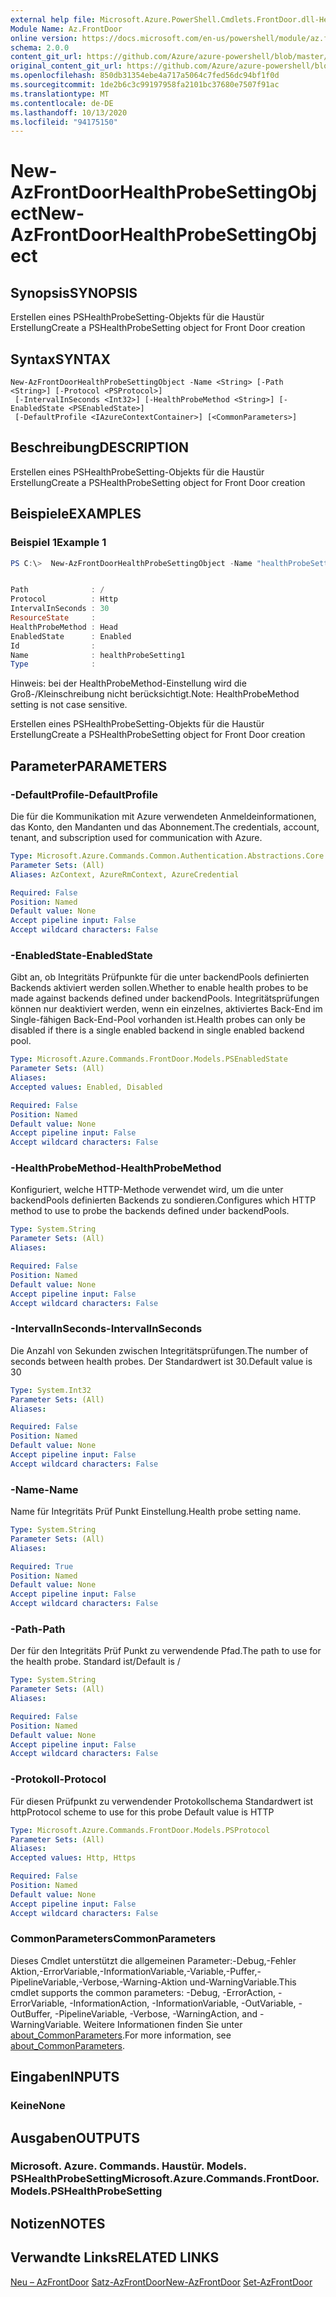 ```yaml
---
external help file: Microsoft.Azure.PowerShell.Cmdlets.FrontDoor.dll-Help.xml
Module Name: Az.FrontDoor
online version: https://docs.microsoft.com/en-us/powershell/module/az.frontdoor/new-azfrontdoorhealthprobesettingobject
schema: 2.0.0
content_git_url: https://github.com/Azure/azure-powershell/blob/master/src/FrontDoor/FrontDoor/help/New-AzFrontDoorHealthProbeSettingObject.md
original_content_git_url: https://github.com/Azure/azure-powershell/blob/master/src/FrontDoor/FrontDoor/help/New-AzFrontDoorHealthProbeSettingObject.md
ms.openlocfilehash: 850db31354ebe4a717a5064c7fed56dc94bf1f0d
ms.sourcegitcommit: 1de2b6c3c99197958fa2101bc37680e7507f91ac
ms.translationtype: MT
ms.contentlocale: de-DE
ms.lasthandoff: 10/13/2020
ms.locfileid: "94175150"
---
```

# <span data-ttu-id="f62c5-101">New-AzFrontDoorHealthProbeSettingObject</span><span class="sxs-lookup"><span data-stu-id="f62c5-101">New-AzFrontDoorHealthProbeSettingObject</span></span>

## <span data-ttu-id="f62c5-102">Synopsis</span><span class="sxs-lookup"><span data-stu-id="f62c5-102">SYNOPSIS</span></span>
<span data-ttu-id="f62c5-103">Erstellen eines PSHealthProbeSetting-Objekts für die Haustür Erstellung</span><span class="sxs-lookup"><span data-stu-id="f62c5-103">Create a PSHealthProbeSetting object for Front Door creation</span></span>

## <span data-ttu-id="f62c5-104">Syntax</span><span class="sxs-lookup"><span data-stu-id="f62c5-104">SYNTAX</span></span>

```
New-AzFrontDoorHealthProbeSettingObject -Name <String> [-Path <String>] [-Protocol <PSProtocol>]
 [-IntervalInSeconds <Int32>] [-HealthProbeMethod <String>] [-EnabledState <PSEnabledState>]
 [-DefaultProfile <IAzureContextContainer>] [<CommonParameters>]
```

## <span data-ttu-id="f62c5-105">Beschreibung</span><span class="sxs-lookup"><span data-stu-id="f62c5-105">DESCRIPTION</span></span>
<span data-ttu-id="f62c5-106">Erstellen eines PSHealthProbeSetting-Objekts für die Haustür Erstellung</span><span class="sxs-lookup"><span data-stu-id="f62c5-106">Create a PSHealthProbeSetting object for Front Door creation</span></span>

## <span data-ttu-id="f62c5-107">Beispiele</span><span class="sxs-lookup"><span data-stu-id="f62c5-107">EXAMPLES</span></span>

### <span data-ttu-id="f62c5-108">Beispiel 1</span><span class="sxs-lookup"><span data-stu-id="f62c5-108">Example 1</span></span>
```powershell
PS C:\>  New-AzFrontDoorHealthProbeSettingObject -Name "healthProbeSetting1"


Path              : /
Protocol          : Http
IntervalInSeconds : 30
ResourceState     :
HealthProbeMethod : Head
EnabledState      : Enabled
Id                :
Name              : healthProbeSetting1
Type              :
```

<span data-ttu-id="f62c5-109">Hinweis: bei der HealthProbeMethod-Einstellung wird die Groß-/Kleinschreibung nicht berücksichtigt.</span><span class="sxs-lookup"><span data-stu-id="f62c5-109">Note: HealthProbeMethod setting is not case sensitive.</span></span>

<span data-ttu-id="f62c5-110">Erstellen eines PSHealthProbeSetting-Objekts für die Haustür Erstellung</span><span class="sxs-lookup"><span data-stu-id="f62c5-110">Create a PSHealthProbeSetting object for Front Door creation</span></span>

## <span data-ttu-id="f62c5-111">Parameter</span><span class="sxs-lookup"><span data-stu-id="f62c5-111">PARAMETERS</span></span>

### <span data-ttu-id="f62c5-112">-DefaultProfile</span><span class="sxs-lookup"><span data-stu-id="f62c5-112">-DefaultProfile</span></span>
<span data-ttu-id="f62c5-113">Die für die Kommunikation mit Azure verwendeten Anmeldeinformationen, das Konto, den Mandanten und das Abonnement.</span><span class="sxs-lookup"><span data-stu-id="f62c5-113">The credentials, account, tenant, and subscription used for communication with Azure.</span></span>

```yaml
Type: Microsoft.Azure.Commands.Common.Authentication.Abstractions.Core.IAzureContextContainer
Parameter Sets: (All)
Aliases: AzContext, AzureRmContext, AzureCredential

Required: False
Position: Named
Default value: None
Accept pipeline input: False
Accept wildcard characters: False
```

### <span data-ttu-id="f62c5-114">-EnabledState</span><span class="sxs-lookup"><span data-stu-id="f62c5-114">-EnabledState</span></span>
<span data-ttu-id="f62c5-115">Gibt an, ob Integritäts Prüfpunkte für die unter backendPools definierten Backends aktiviert werden sollen.</span><span class="sxs-lookup"><span data-stu-id="f62c5-115">Whether to enable health probes to be made against backends defined under backendPools.</span></span> <span data-ttu-id="f62c5-116">Integritätsprüfungen können nur deaktiviert werden, wenn ein einzelnes, aktiviertes Back-End im Single-fähigen Back-End-Pool vorhanden ist.</span><span class="sxs-lookup"><span data-stu-id="f62c5-116">Health probes can only be disabled if there is a single enabled backend in single enabled backend pool.</span></span>

```yaml
Type: Microsoft.Azure.Commands.FrontDoor.Models.PSEnabledState
Parameter Sets: (All)
Aliases:
Accepted values: Enabled, Disabled

Required: False
Position: Named
Default value: None
Accept pipeline input: False
Accept wildcard characters: False
```

### <span data-ttu-id="f62c5-117">-HealthProbeMethod</span><span class="sxs-lookup"><span data-stu-id="f62c5-117">-HealthProbeMethod</span></span>
<span data-ttu-id="f62c5-118">Konfiguriert, welche HTTP-Methode verwendet wird, um die unter backendPools definierten Backends zu sondieren.</span><span class="sxs-lookup"><span data-stu-id="f62c5-118">Configures which HTTP method to use to probe the backends defined under backendPools.</span></span>

```yaml
Type: System.String
Parameter Sets: (All)
Aliases:

Required: False
Position: Named
Default value: None
Accept pipeline input: False
Accept wildcard characters: False
```

### <span data-ttu-id="f62c5-119">-IntervalInSeconds</span><span class="sxs-lookup"><span data-stu-id="f62c5-119">-IntervalInSeconds</span></span>
<span data-ttu-id="f62c5-120">Die Anzahl von Sekunden zwischen Integritätsprüfungen.</span><span class="sxs-lookup"><span data-stu-id="f62c5-120">The number of seconds between health probes.</span></span>
<span data-ttu-id="f62c5-121">Der Standardwert ist 30.</span><span class="sxs-lookup"><span data-stu-id="f62c5-121">Default value is 30</span></span>

```yaml
Type: System.Int32
Parameter Sets: (All)
Aliases:

Required: False
Position: Named
Default value: None
Accept pipeline input: False
Accept wildcard characters: False
```

### <span data-ttu-id="f62c5-122">-Name</span><span class="sxs-lookup"><span data-stu-id="f62c5-122">-Name</span></span>
<span data-ttu-id="f62c5-123">Name für Integritäts Prüf Punkt Einstellung.</span><span class="sxs-lookup"><span data-stu-id="f62c5-123">Health probe setting name.</span></span>

```yaml
Type: System.String
Parameter Sets: (All)
Aliases:

Required: True
Position: Named
Default value: None
Accept pipeline input: False
Accept wildcard characters: False
```

### <span data-ttu-id="f62c5-124">-Path</span><span class="sxs-lookup"><span data-stu-id="f62c5-124">-Path</span></span>
<span data-ttu-id="f62c5-125">Der für den Integritäts Prüf Punkt zu verwendende Pfad.</span><span class="sxs-lookup"><span data-stu-id="f62c5-125">The path to use for the health probe.</span></span>
<span data-ttu-id="f62c5-126">Standard ist/</span><span class="sxs-lookup"><span data-stu-id="f62c5-126">Default is /</span></span>

```yaml
Type: System.String
Parameter Sets: (All)
Aliases:

Required: False
Position: Named
Default value: None
Accept pipeline input: False
Accept wildcard characters: False
```

### <span data-ttu-id="f62c5-127">-Protokoll</span><span class="sxs-lookup"><span data-stu-id="f62c5-127">-Protocol</span></span>
<span data-ttu-id="f62c5-128">Für diesen Prüfpunkt zu verwendender Protokollschema Standardwert ist http</span><span class="sxs-lookup"><span data-stu-id="f62c5-128">Protocol scheme to use for this probe Default value is HTTP</span></span>

```yaml
Type: Microsoft.Azure.Commands.FrontDoor.Models.PSProtocol
Parameter Sets: (All)
Aliases:
Accepted values: Http, Https

Required: False
Position: Named
Default value: None
Accept pipeline input: False
Accept wildcard characters: False
```

### <span data-ttu-id="f62c5-129">CommonParameters</span><span class="sxs-lookup"><span data-stu-id="f62c5-129">CommonParameters</span></span>
<span data-ttu-id="f62c5-130">Dieses Cmdlet unterstützt die allgemeinen Parameter:-Debug,-Fehler Aktion,-ErrorVariable,-InformationVariable,-Variable,-Puffer,-PipelineVariable,-Verbose,-Warning-Aktion und-WarningVariable.</span><span class="sxs-lookup"><span data-stu-id="f62c5-130">This cmdlet supports the common parameters: -Debug, -ErrorAction, -ErrorVariable, -InformationAction, -InformationVariable, -OutVariable, -OutBuffer, -PipelineVariable, -Verbose, -WarningAction, and -WarningVariable.</span></span> <span data-ttu-id="f62c5-131">Weitere Informationen finden Sie unter [about_CommonParameters](http://go.microsoft.com/fwlink/?LinkID=113216).</span><span class="sxs-lookup"><span data-stu-id="f62c5-131">For more information, see [about_CommonParameters](http://go.microsoft.com/fwlink/?LinkID=113216).</span></span>

## <span data-ttu-id="f62c5-132">Eingaben</span><span class="sxs-lookup"><span data-stu-id="f62c5-132">INPUTS</span></span>

### <span data-ttu-id="f62c5-133">Keine</span><span class="sxs-lookup"><span data-stu-id="f62c5-133">None</span></span>
## <span data-ttu-id="f62c5-134">Ausgaben</span><span class="sxs-lookup"><span data-stu-id="f62c5-134">OUTPUTS</span></span>

### <span data-ttu-id="f62c5-135">Microsoft. Azure. Commands. Haustür. Models. PSHealthProbeSetting</span><span class="sxs-lookup"><span data-stu-id="f62c5-135">Microsoft.Azure.Commands.FrontDoor.Models.PSHealthProbeSetting</span></span>
## <span data-ttu-id="f62c5-136">Notizen</span><span class="sxs-lookup"><span data-stu-id="f62c5-136">NOTES</span></span>

## <span data-ttu-id="f62c5-137">Verwandte Links</span><span class="sxs-lookup"><span data-stu-id="f62c5-137">RELATED LINKS</span></span>

<span data-ttu-id="f62c5-138">[Neu – AzFrontDoor](./New-AzFrontDoor.md) 
 [Satz-AzFrontDoor](./Set-AzFrontDoor.md)</span><span class="sxs-lookup"><span data-stu-id="f62c5-138">[New-AzFrontDoor](./New-AzFrontDoor.md)
[Set-AzFrontDoor](./Set-AzFrontDoor.md)</span></span>
